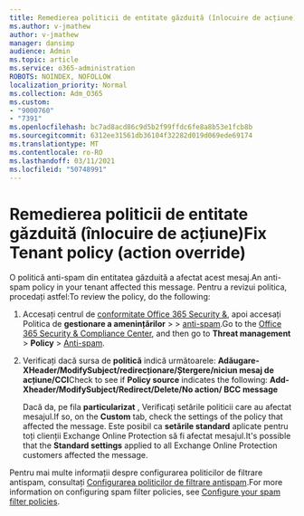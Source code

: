 ```yaml
---
title: Remedierea politicii de entitate găzduită (înlocuire de acțiune)
ms.author: v-jmathew
author: v-jmathew
manager: dansimp
audience: Admin
ms.topic: article
ms.service: o365-administration
ROBOTS: NOINDEX, NOFOLLOW
localization_priority: Normal
ms.collection: Adm_O365
ms.custom:
- "9000760"
- "7391"
ms.openlocfilehash: bc7ad8acd86c9d5b2f99ffdc6fe8a8b53e1fcb8b
ms.sourcegitcommit: 6312ee31561db36104f32282d019d069ede69174
ms.translationtype: MT
ms.contentlocale: ro-RO
ms.lasthandoff: 03/11/2021
ms.locfileid: "50748991"
---
```

# <a name="fix-tenant-policy-action-override"></a><span data-ttu-id="5fe76-102">Remedierea politicii de entitate găzduită (înlocuire de acțiune)</span><span class="sxs-lookup"><span data-stu-id="5fe76-102">Fix Tenant policy (action override)</span></span>

<span data-ttu-id="5fe76-103">O politică anti-spam din entitatea găzduită a afectat acest mesaj.</span><span class="sxs-lookup"><span data-stu-id="5fe76-103">An anti-spam policy in your tenant affected this message.</span></span> <span data-ttu-id="5fe76-104">Pentru a revizui politica, procedați astfel:</span><span class="sxs-lookup"><span data-stu-id="5fe76-104">To review the policy, do the following:</span></span>

1. <span data-ttu-id="5fe76-105">Accesați centrul de [conformitate Office 365 Security &](https://go.microsoft.com/fwlink/p/?linkid=2077143), apoi accesați Politica de **gestionare a amenințărilor**  >    >  [anti-spam](https://go.microsoft.com/fwlink/?linkid=2101518).</span><span class="sxs-lookup"><span data-stu-id="5fe76-105">Go to the [Office 365 Security & Compliance Center](https://go.microsoft.com/fwlink/p/?linkid=2077143), and then go to **Threat management** > **Policy** > [Anti-spam](https://go.microsoft.com/fwlink/?linkid=2101518).</span></span>
2. <span data-ttu-id="5fe76-106">Verificați dacă sursa de **politică** indică următoarele:  **Adăugare-XHeader/ModifySubject/redirecționare/Ștergere/niciun mesaj de acțiune/CCI**</span><span class="sxs-lookup"><span data-stu-id="5fe76-106">Check to see if **Policy source** indicates the following:  **Add-Xheader/ModifySubject/Redirect/Delete/No action/ BCC message**</span></span>

    <span data-ttu-id="5fe76-107">Dacă da, pe fila **particularizat** , Verificați setările politicii care au afectat mesajul.</span><span class="sxs-lookup"><span data-stu-id="5fe76-107">If so, on the **Custom** tab, check the settings of the policy that affected the message.</span></span> <span data-ttu-id="5fe76-108">Este posibil ca **setările standard** aplicate pentru toți clienții Exchange Online Protection să fi afectat mesajul.</span><span class="sxs-lookup"><span data-stu-id="5fe76-108">It's possible that the **Standard settings** applied to all Exchange Online Protection customers affected the message.</span></span>

<span data-ttu-id="5fe76-109">Pentru mai multe informații despre configurarea politicilor de filtrare antispam, consultați [Configurarea politicilor de filtrare antispam](https://go.microsoft.com/fwlink/?linkid=2101431).</span><span class="sxs-lookup"><span data-stu-id="5fe76-109">For more information on configuring spam filter policies, see [Configure your spam filter policies](https://go.microsoft.com/fwlink/?linkid=2101431).</span></span>
